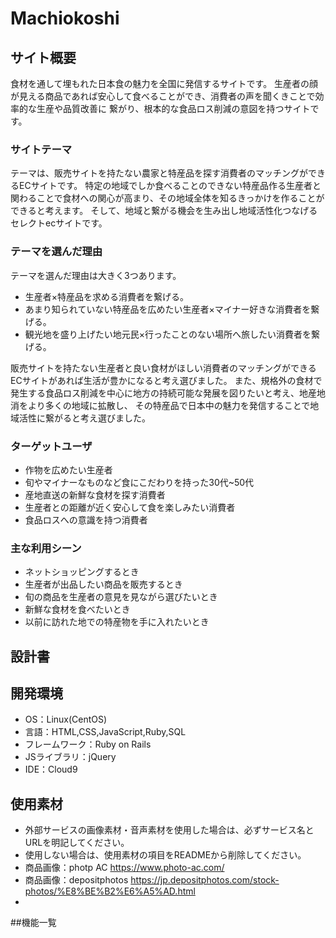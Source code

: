 # Machiokoshi

## サイト概要
食材を通して埋もれた日本食の魅力を全国に発信するサイトです。
生産者の顔が見える商品であれば安心して食べることができ、消費者の声を聞くきことで効率的な生産や品質改善に
繋がり、根本的な食品ロス削減の意図を持つサイトです。

### サイトテーマ
テーマは、販売サイトを持たない農家と特産品を探す消費者のマッチングができるECサイトです。
特定の地域でしか食べることのできない特産品作る生産者と関わることで食材への関心が高まり、その地域全体を知るきっかけを作ることができると考えます。
そして、地域と繋がる機会を生み出し地域活性化つなげるセレクトecサイトです。


### テーマを選んだ理由
テーマを選んだ理由は大きく3つあります。
- 生産者×特産品を求める消費者を繋げる。
- あまり知られていない特産品を広めたい生産者×マイナー好きな消費者を繋げる。
- 観光地を盛り上げたい地元民×行ったことのない場所へ旅したい消費者を繋げる。

販売サイトを持たない生産者と良い食材がほしい消費者のマッチングができるECサイトがあれば生活が豊かになると考え選びました。
また、規格外の食材で発生する食品ロス削減を中心に地方の持続可能な発展を図りたいと考え、地産地消をより多くの地域に拡散し、
その特産品で日本中の魅力を発信することで地域活性に繋がると考え選びました。

### ターゲットユーザ
- 作物を広めたい生産者
- 旬やマイナーなものなど食にこだわりを持った30代~50代
- 産地直送の新鮮な食材を探す消費者
- 生産者との距離が近く安心して食を楽しみたい消費者
- 食品ロスへの意識を持つ消費者

### 主な利用シーン
- ネットショッピングするとき
- 生産者が出品したい商品を販売するとき
- 旬の商品を生産者の意見を見ながら選びたいとき
- 新鮮な食材を食べたいとき
- 以前に訪れた地での特産物を手に入れたいとき

## 設計書

## 開発環境
- OS：Linux(CentOS)
- 言語：HTML,CSS,JavaScript,Ruby,SQL
- フレームワーク：Ruby on Rails
- JSライブラリ：jQuery
- IDE：Cloud9

## 使用素材
- 外部サービスの画像素材・音声素材を使用した場合は、必ずサービス名とURLを明記してください。
- 使用しない場合は、使用素材の項目をREADMEから削除してください。
- 商品画像：photp AC <https://www.photo-ac.com/>
- 商品画像：depositphotos <https://jp.depositphotos.com/stock-photos/%E8%BE%B2%E6%A5%AD.html>
- 
##機能一覧